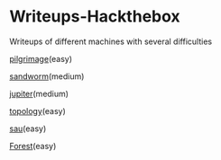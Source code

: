 # Writeups-Hackthebox
Writeups of different machines with several difficulties

[pilgrimage](https://github.com/AleHelp/Writeups-Hackthebox/blob/main/pilgrimage.md)(easy)

[sandworm](https://github.com/AleHelp/Writeups-Hackthebox/blob/main/sandworm.md)(medium)

[jupiter](https://github.com/AleHelp/Writeups-Hackthebox/blob/main/jupiter.md)(medium)

[topology](https://github.com/AleHelp/Writeups-Hackthebox/blob/main/topology.md)(easy)

[sau](https://github.com/AleHelp/Writeups-Hackthebox/blob/main/sau.md)(easy)

[Forest](https://github.com/AleHelp/Writeups-Hackthebox/blob/main/Forest.md)(easy)
